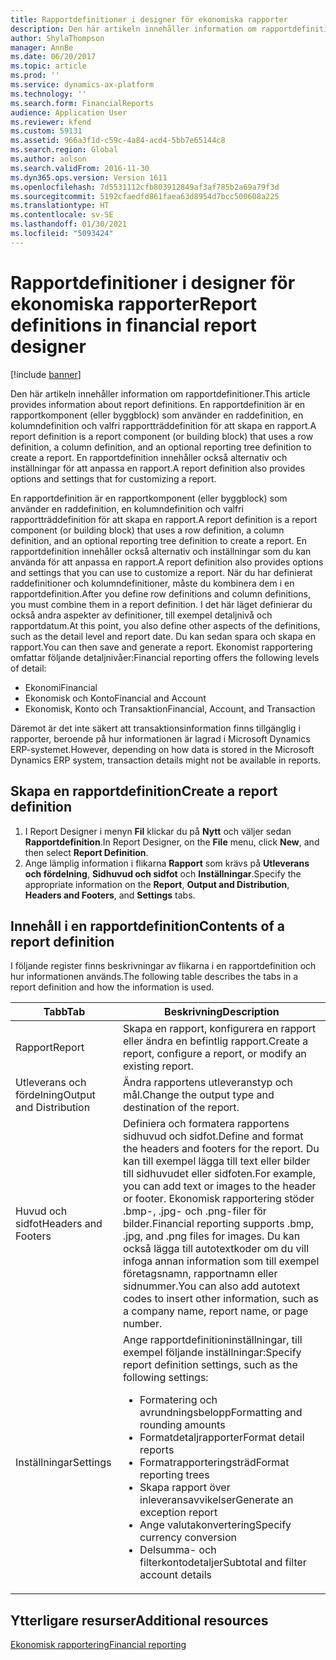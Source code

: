 ```yaml
---
title: Rapportdefinitioner i designer för ekonomiska rapporter
description: Den här artikeln innehåller information om rapportdefinitioner.
author: ShylaThompson
manager: AnnBe
ms.date: 06/20/2017
ms.topic: article
ms.prod: ''
ms.service: dynamics-ax-platform
ms.technology: ''
ms.search.form: FinancialReports
audience: Application User
ms.reviewer: kfend
ms.custom: 59131
ms.assetid: 966a3f1d-c59c-4a84-acd4-5bb7e65144c8
ms.search.region: Global
ms.author: aolson
ms.search.validFrom: 2016-11-30
ms.dyn365.ops.version: Version 1611
ms.openlocfilehash: 7d5531112cfb803912849af3af785b2a69a79f3d
ms.sourcegitcommit: 5192cfaedfd861faea63d8954d7bcc500608a225
ms.translationtype: HT
ms.contentlocale: sv-SE
ms.lasthandoff: 01/30/2021
ms.locfileid: "5093424"
---
```

# <a name="report-definitions-in-financial-report-designer"></a><span data-ttu-id="46ee0-103">Rapportdefinitioner i designer för ekonomiska rapporter</span><span class="sxs-lookup"><span data-stu-id="46ee0-103">Report definitions in financial report designer</span></span>

[!include [banner](../includes/banner.md)]

<span data-ttu-id="46ee0-104">Den här artikeln innehåller information om rapportdefinitioner.</span><span class="sxs-lookup"><span data-stu-id="46ee0-104">This article provides information about report definitions.</span></span> <span data-ttu-id="46ee0-105">En rapportdefinition är en rapportkomponent (eller byggblock) som använder en raddefinition, en kolumndefinition och valfri rapportträddefinition för att skapa en rapport.</span><span class="sxs-lookup"><span data-stu-id="46ee0-105">A report definition is a report component (or building block) that uses a row definition, a column definition, and an optional reporting tree definition to create a report.</span></span> <span data-ttu-id="46ee0-106">En rapportdefinition innehåller också alternativ och inställningar för att anpassa en rapport.</span><span class="sxs-lookup"><span data-stu-id="46ee0-106">A report definition also provides options and settings that for customizing a report.</span></span> 

<span data-ttu-id="46ee0-107">En rapportdefinition är en rapportkomponent (eller byggblock) som använder en raddefinition, en kolumndefinition och valfri rapportträddefinition för att skapa en rapport.</span><span class="sxs-lookup"><span data-stu-id="46ee0-107">A report definition is a report component (or building block) that uses a row definition, a column definition, and an optional reporting tree definition to create a report.</span></span> <span data-ttu-id="46ee0-108">En rapportdefinition innehåller också alternativ och inställningar som du kan använda för att anpassa en rapport.</span><span class="sxs-lookup"><span data-stu-id="46ee0-108">A report definition also provides options and settings that you can use to customize a report.</span></span> <span data-ttu-id="46ee0-109">När du har definierat raddefinitioner och kolumndefinitioner, måste du kombinera dem i en rapportdefinition.</span><span class="sxs-lookup"><span data-stu-id="46ee0-109">After you define row definitions and column definitions, you must combine them in a report definition.</span></span> <span data-ttu-id="46ee0-110">I det här läget definierar du också andra aspekter av definitioner, till exempel detaljnivå och rapportdatum.</span><span class="sxs-lookup"><span data-stu-id="46ee0-110">At this point, you also define other aspects of the definitions, such as the detail level and report date.</span></span> <span data-ttu-id="46ee0-111">Du kan sedan spara och skapa en rapport.</span><span class="sxs-lookup"><span data-stu-id="46ee0-111">You can then save and generate a report.</span></span> <span data-ttu-id="46ee0-112">Ekonomist rapportering omfattar följande detaljnivåer:</span><span class="sxs-lookup"><span data-stu-id="46ee0-112">Financial reporting offers the following levels of detail:</span></span>

- <span data-ttu-id="46ee0-113">Ekonomi</span><span class="sxs-lookup"><span data-stu-id="46ee0-113">Financial</span></span>
- <span data-ttu-id="46ee0-114">Ekonomisk och Konto</span><span class="sxs-lookup"><span data-stu-id="46ee0-114">Financial and Account</span></span>
- <span data-ttu-id="46ee0-115">Ekonomisk, Konto och Transaktion</span><span class="sxs-lookup"><span data-stu-id="46ee0-115">Financial, Account, and Transaction</span></span>

<span data-ttu-id="46ee0-116">Däremot är det inte säkert att transaktionsinformation finns tillgänglig i rapporter, beroende på hur informationen är lagrad i Microsoft Dynamics ERP-systemet.</span><span class="sxs-lookup"><span data-stu-id="46ee0-116">However, depending on how data is stored in the Microsoft Dynamics ERP system, transaction details might not be available in reports.</span></span>

## <a name="create-a-report-definition"></a><span data-ttu-id="46ee0-117">Skapa en rapportdefinition</span><span class="sxs-lookup"><span data-stu-id="46ee0-117">Create a report definition</span></span>
1. <span data-ttu-id="46ee0-118">I Report Designer i menyn **Fil** klickar du på **Nytt** och väljer sedan **Rapportdefinition**.</span><span class="sxs-lookup"><span data-stu-id="46ee0-118">In Report Designer, on the **File** menu, click **New**, and then select **Report Definition**.</span></span>
2. <span data-ttu-id="46ee0-119">Ange lämplig information i flikarna **Rapport** som krävs på **Utleverans och fördelning**, **Sidhuvud och sidfot** och **Inställningar**.</span><span class="sxs-lookup"><span data-stu-id="46ee0-119">Specify the appropriate information on the **Report**, **Output and Distribution**, **Headers and Footers**, and **Settings** tabs.</span></span>

## <a name="contents-of-a-report-definition"></a><span data-ttu-id="46ee0-120">Innehåll i en rapportdefinition</span><span class="sxs-lookup"><span data-stu-id="46ee0-120">Contents of a report definition</span></span>
<span data-ttu-id="46ee0-121">I följande register finns beskrivningar av flikarna i en rapportdefinition och hur informationen används.</span><span class="sxs-lookup"><span data-stu-id="46ee0-121">The following table describes the tabs in a report definition and how the information is used.</span></span>

<table>
<thead>
<tr>
<th><span data-ttu-id="46ee0-122">Tabb</span><span class="sxs-lookup"><span data-stu-id="46ee0-122">Tab</span></span></th>
<th><span data-ttu-id="46ee0-123">Beskrivning</span><span class="sxs-lookup"><span data-stu-id="46ee0-123">Description</span></span></th>
</tr>
</thead>
<tbody>
<tr>
<td><span data-ttu-id="46ee0-124">Rapport</span><span class="sxs-lookup"><span data-stu-id="46ee0-124">Report</span></span></td>
<td><span data-ttu-id="46ee0-125">Skapa en rapport, konfigurera en rapport eller ändra en befintlig rapport.</span><span class="sxs-lookup"><span data-stu-id="46ee0-125">Create a report, configure a report, or modify an existing report.</span></span></td>
</tr>
<tr>
<td><span data-ttu-id="46ee0-126">Utleverans och fördelning</span><span class="sxs-lookup"><span data-stu-id="46ee0-126">Output and Distribution</span></span></td>
<td><span data-ttu-id="46ee0-127">Ändra rapportens utleveranstyp och mål.</span><span class="sxs-lookup"><span data-stu-id="46ee0-127">Change the output type and destination of the report.</span></span></td>
</tr>
<tr>
<td><span data-ttu-id="46ee0-128">Huvud och sidfot</span><span class="sxs-lookup"><span data-stu-id="46ee0-128">Headers and Footers</span></span></td>
<td><span data-ttu-id="46ee0-129">Definiera och formatera rapportens sidhuvud och sidfot.</span><span class="sxs-lookup"><span data-stu-id="46ee0-129">Define and format the headers and footers for the report.</span></span> <span data-ttu-id="46ee0-130">Du kan till exempel lägga till text eller bilder till sidhuvudet eller sidfoten.</span><span class="sxs-lookup"><span data-stu-id="46ee0-130">For example, you can add text or images to the header or footer.</span></span> <span data-ttu-id="46ee0-131">Ekonomisk rapportering stöder .bmp-, .jpg- och .png-filer för bilder.</span><span class="sxs-lookup"><span data-stu-id="46ee0-131">Financial reporting supports .bmp, .jpg, and .png files for images.</span></span> <span data-ttu-id="46ee0-132">Du kan också lägga till autotextkoder om du vill infoga annan information som till exempel företagsnamn, rapportnamn eller sidnummer.</span><span class="sxs-lookup"><span data-stu-id="46ee0-132">You can also add autotext codes to insert other information, such as a company name, report name, or page number.</span></span></td>
</tr>
<tr>
<td><span data-ttu-id="46ee0-133">Inställningar</span><span class="sxs-lookup"><span data-stu-id="46ee0-133">Settings</span></span></td>
<td><span data-ttu-id="46ee0-134">Ange rapportdefinitioninställningar, till exempel följande inställningar:</span><span class="sxs-lookup"><span data-stu-id="46ee0-134">Specify report definition settings, such as the following settings:</span></span>
<ul>
<li><span data-ttu-id="46ee0-135">Formatering och avrundningsbelopp</span><span class="sxs-lookup"><span data-stu-id="46ee0-135">Formatting and rounding amounts</span></span></li>
<li><span data-ttu-id="46ee0-136">Formatdetaljrapporter</span><span class="sxs-lookup"><span data-stu-id="46ee0-136">Format detail reports</span></span></li>
<li><span data-ttu-id="46ee0-137">Formatrapporteringsträd</span><span class="sxs-lookup"><span data-stu-id="46ee0-137">Format reporting trees</span></span></li>
<li><span data-ttu-id="46ee0-138">Skapa rapport över inleveransavvikelser</span><span class="sxs-lookup"><span data-stu-id="46ee0-138">Generate an exception report</span></span></li>
<li><span data-ttu-id="46ee0-139">Ange valutakonvertering</span><span class="sxs-lookup"><span data-stu-id="46ee0-139">Specify currency conversion</span></span></li>
<li><span data-ttu-id="46ee0-140">Delsumma- och filterkontodetaljer</span><span class="sxs-lookup"><span data-stu-id="46ee0-140">Subtotal and filter account details</span></span></li>
</ul>
</td>
</tr>
</tbody>
</table>

## <a name="additional-resources"></a><span data-ttu-id="46ee0-141">Ytterligare resurser</span><span class="sxs-lookup"><span data-stu-id="46ee0-141">Additional resources</span></span>

[<span data-ttu-id="46ee0-142">Ekonomisk rapportering</span><span class="sxs-lookup"><span data-stu-id="46ee0-142">Financial reporting</span></span>](financial-reporting-intro.md)

